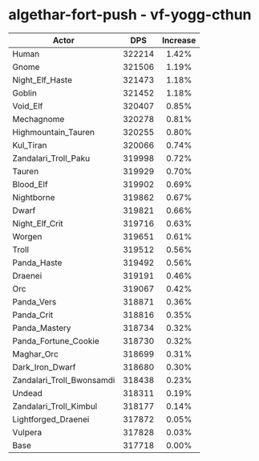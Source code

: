 # algethar-fort-push - vf-yogg-cthun
| Actor | DPS | Increase |
|---|:---:|:---:|
|Human|322214|1.42%|
|Gnome|321506|1.19%|
|Night_Elf_Haste|321473|1.18%|
|Goblin|321452|1.18%|
|Void_Elf|320407|0.85%|
|Mechagnome|320278|0.81%|
|Highmountain_Tauren|320255|0.80%|
|Kul_Tiran|320066|0.74%|
|Zandalari_Troll_Paku|319998|0.72%|
|Tauren|319929|0.70%|
|Blood_Elf|319902|0.69%|
|Nightborne|319862|0.67%|
|Dwarf|319821|0.66%|
|Night_Elf_Crit|319716|0.63%|
|Worgen|319651|0.61%|
|Troll|319512|0.56%|
|Panda_Haste|319492|0.56%|
|Draenei|319191|0.46%|
|Orc|319067|0.42%|
|Panda_Vers|318871|0.36%|
|Panda_Crit|318816|0.35%|
|Panda_Mastery|318734|0.32%|
|Panda_Fortune_Cookie|318730|0.32%|
|Maghar_Orc|318699|0.31%|
|Dark_Iron_Dwarf|318680|0.30%|
|Zandalari_Troll_Bwonsamdi|318438|0.23%|
|Undead|318311|0.19%|
|Zandalari_Troll_Kimbul|318177|0.14%|
|Lightforged_Draenei|317872|0.05%|
|Vulpera|317828|0.03%|
|Base|317718|0.00%|
